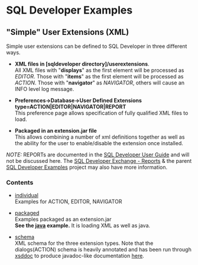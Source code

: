 # SQL Developer Examples
## "Simple" User Extensions (XML)
Simple user extensions can be defined to SQL Developer in three different ways.

* **XML files in [sqldeveloper directory]/userextensions**.  
All XML files with "**displays**" as the first element will be processed as *EDITOR*. Those with "**items**" as the first element will be processed as *ACTION*. Those with "**navigator**" as *NAVIGATOR*, others will cause an INFO level log message.

* **Preferences->Database->User Defined Extensions type=ACTION|EDITOR|NAVIGATOR|REPORT**  
This preference page allows specification of fully qualified XML files to load.

* **Packaged in an extension.jar file**  
This allows combining a number of xml definitions together as well as the ability for the user to enable/disable the extension once installed.

*NOTE:* REPORTs are documented in the [SQL Developer User Guide](http://docs.oracle.com/database/sql-developer-4.2/RPTUG/sql-developer-concepts-usage.htm#GUID-2EDED257-9AA5-47F0-A91A-78EEA3556E2C) and will not be discussed here. The [SQL Developer Exchange - Reports](https://apex.oracle.com/pls/apex/f?p=43135:22::::::) & the parent [SQL Developer Examples](../README.md) project may also have more information.

### Contents
 
* [individual](individual/README.md)  
Examples for ACTION, EDITOR, NAVIGATOR
  
* [packaged](packaged/README.md)  
Examples packaged as an extension.jar  
**See the [java](../java/README.md) example.** It is loading XML as well as java.
  
* [schema](schema/README.md)  
XML schema for the three extension types. Note that the dialogs(ACTION) schema is heavily annotated and has been run through [xsddoc](http://xframe.sourceforge.net/xsddoc/index.html) to produce javadoc-like documentation [here](http://xmlns.oracle.com/sqldeveloper/3_1/dialogs).     